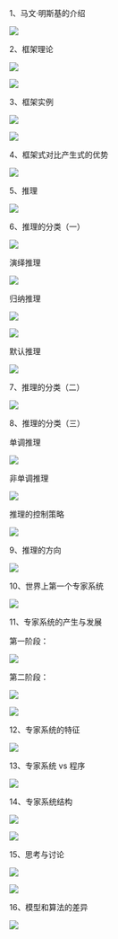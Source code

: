 1、马文·明斯基的介绍

![](https://vip2.loli.io/2023/11/14/p2akmz3BrgMKlGL.webp)

2、框架理论

![](https://vip2.loli.io/2023/11/14/RBvNVoE9C3fPaSj.webp)

![](https://vip2.loli.io/2023/11/14/iTlUNgLmk4J9dA5.webp)

3、框架实例

![](https://vip2.loli.io/2023/11/14/HfiloYsG8TCONLZ.webp)

![](https://vip2.loli.io/2023/11/14/Gx45CH9SbBaYmjZ.webp)

4、框架式对比产生式的优势

![](https://vip2.loli.io/2023/11/14/C18WkpQEv9RNPKU.webp)

5、推理

![](https://vip2.loli.io/2023/11/14/4BOV92qAT7zPatZ.webp)

6、推理的分类（一）

![](https://vip2.loli.io/2023/11/14/GQTSga5hcuUmRpO.webp)

演绎推理

![](https://vip2.loli.io/2023/11/14/VLHOd9fFnDKWGg4.webp)

归纳推理

![](https://vip2.loli.io/2023/11/14/LoPHG3REagpMeFA.webp)

![](https://vip2.loli.io/2023/11/14/91w6tDUFZlIrjSb.webp)

默认推理

![](https://vip2.loli.io/2023/11/14/okGbI254nF1gLNC.webp)

7、推理的分类（二）

![](https://vip2.loli.io/2023/11/14/3mU2A4e6jGoQ9pM.webp)

8、推理的分类（三）

单调推理

![](https://vip2.loli.io/2023/11/14/ewRaNTXVQ6l72LC.webp)

非单调推理

![](https://vip2.loli.io/2023/11/14/S3gvTHjER6zFe9a.webp)

推理的控制策略

![](https://vip2.loli.io/2023/11/14/uOs5d4MvVZJj7D3.webp)

9、推理的方向

![](https://vip2.loli.io/2023/11/14/ZmvQBXP92LWRA7y.webp)

10、世界上第一个专家系统

![](https://vip2.loli.io/2023/11/14/b1sirthXRQOBfjV.webp)

11、专家系统的产生与发展

第一阶段：

![](https://vip2.loli.io/2023/11/14/GvrhWkVqsHK6p8A.webp)

第二阶段：

![](https://vip2.loli.io/2023/11/14/8mbXfYjpJaUNMlo.webp)

![](https://vip2.loli.io/2023/11/14/leUCPiDK73c4xX1.webp)

12、专家系统的特征

![](https://vip2.loli.io/2023/11/14/FBXNcKJRlWYbTnp.webp)

13、专家系统 vs 程序

![](https://vip2.loli.io/2023/11/14/YJ4tZGjyrOQE5nd.webp)

14、专家系统结构

![](https://vip2.loli.io/2023/11/14/HLEWSYa5ycxKuMJ.webp)

![](https://vip2.loli.io/2023/11/14/izKa7HGFeZfNMbv.webp)

15、思考与讨论

![](https://vip2.loli.io/2023/11/14/3UCBKNYsczOI9u4.webp)

![](https://vip2.loli.io/2023/11/14/gRDJ9y5YShMoIw6.webp)

16、模型和算法的差异

![](https://vip2.loli.io/2023/11/14/7YbGAON9Z2Hjiz5.webp)
